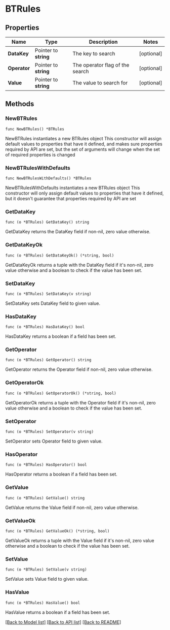 # BTRules

## Properties

Name | Type | Description | Notes
------------ | ------------- | ------------- | -------------
**DataKey** | Pointer to **string** | The key to search | [optional] 
**Operator** | Pointer to **string** | The operator flag of the search | [optional] 
**Value** | Pointer to **string** | The value to search for | [optional] 

## Methods

### NewBTRules

`func NewBTRules() *BTRules`

NewBTRules instantiates a new BTRules object
This constructor will assign default values to properties that have it defined,
and makes sure properties required by API are set, but the set of arguments
will change when the set of required properties is changed

### NewBTRulesWithDefaults

`func NewBTRulesWithDefaults() *BTRules`

NewBTRulesWithDefaults instantiates a new BTRules object
This constructor will only assign default values to properties that have it defined,
but it doesn't guarantee that properties required by API are set

### GetDataKey

`func (o *BTRules) GetDataKey() string`

GetDataKey returns the DataKey field if non-nil, zero value otherwise.

### GetDataKeyOk

`func (o *BTRules) GetDataKeyOk() (*string, bool)`

GetDataKeyOk returns a tuple with the DataKey field if it's non-nil, zero value otherwise
and a boolean to check if the value has been set.

### SetDataKey

`func (o *BTRules) SetDataKey(v string)`

SetDataKey sets DataKey field to given value.

### HasDataKey

`func (o *BTRules) HasDataKey() bool`

HasDataKey returns a boolean if a field has been set.

### GetOperator

`func (o *BTRules) GetOperator() string`

GetOperator returns the Operator field if non-nil, zero value otherwise.

### GetOperatorOk

`func (o *BTRules) GetOperatorOk() (*string, bool)`

GetOperatorOk returns a tuple with the Operator field if it's non-nil, zero value otherwise
and a boolean to check if the value has been set.

### SetOperator

`func (o *BTRules) SetOperator(v string)`

SetOperator sets Operator field to given value.

### HasOperator

`func (o *BTRules) HasOperator() bool`

HasOperator returns a boolean if a field has been set.

### GetValue

`func (o *BTRules) GetValue() string`

GetValue returns the Value field if non-nil, zero value otherwise.

### GetValueOk

`func (o *BTRules) GetValueOk() (*string, bool)`

GetValueOk returns a tuple with the Value field if it's non-nil, zero value otherwise
and a boolean to check if the value has been set.

### SetValue

`func (o *BTRules) SetValue(v string)`

SetValue sets Value field to given value.

### HasValue

`func (o *BTRules) HasValue() bool`

HasValue returns a boolean if a field has been set.


[[Back to Model list]](../README.md#documentation-for-models) [[Back to API list]](../README.md#documentation-for-api-endpoints) [[Back to README]](../README.md)


